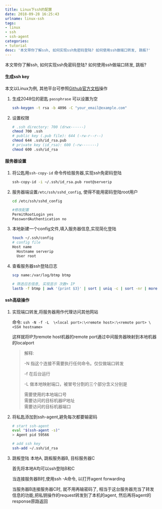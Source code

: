 ```yaml
---
title: Linux下ssh的配置
date: 2018-09-28 16:25:43
urlname: linux-ssh
tags:
- linux
- ssh
- ssh-agent
categories:
- tutorial
desc: '本文带你了解ssh, 如何实现ssh免密码登陆? 如何使用ssh做端口转发, 跳板?'
---
```


本文带你了解ssh, 如何实现ssh免密码登陆? 如何使用ssh做端口转发, 跳板?

<!--more-->

#### 生成ssh key

本文以Linux为例, 其他平台可参照[Github官方文档](https://help.github.com/en/github/authenticating-to-github/generating-a-new-ssh-key-and-adding-it-to-the-ssh-agent)操作

1. 生成2048位的密匙 `passphrase` 可以设置为空

   ```bash
   ssh-keygen -t rsa -b 4096 -C "your_email@example.com"
   ```

2. 设置权限
   
   ``` bash
   # .ssh directory: 700 (drwx------)
   chmod 700 .ssh
   # public key (.pub file): 644 (-rw-r--r--)
   chmod 644 .ssh/id_rsa.pub
   # private key (id_rsa): 600 (-rw-------)
   chmod 600 .ssh/id_rsa
   ```

#### 服务器设置

1. 将公匙用`ssh-copy-id` 命令传给服务器,实现ssh免密码登陆

   ```bash
   ssh-copy-id -i ~/.ssh/id_rsa.pub root@serverip 
   ```


2. 服务器端设置`/etc/ssh/sshd_config`, 使得不能用密码登陆root用户

   ```bash
   cd /etc/ssh/sshd_config

   #修改配置
   PermitRootLogin yes
   PasswordAuthentication no
   ```

3. 本地新建一个config文件,填入服务器信息,实现简化登陆

   ```bash
   touch ~/.ssh/config
   # config file
   Host name
     Hostname serverip
     User root
   ```

4. 查看服务器ssh登陆日志
   
   ```bash
   scp name:/var/log/btmp btmp

   # 筛选日志信息, 实现显示 次数+ IP
   lastb -f btmp | awk '{print $3}' | sort | uniq -c | sort -nr | more
   ```

#### ssh高级操作

1. 实现端口转发,将服务器用作代理访问其他网站

   命令: `ssh -N -f -L  \<local port>:\<remote host>:\<remote port> \<SSH hostname>` 

   这样就将IP为remote host机器的remote port通过中间服务器映射到本地机器的localport

   > 解释:
   >
   > -N 指这个连接不需要执行任何命令。仅仅做端口转发 
   >
   > -f 在后台运行  
   >
   > -L 做本地映射端口，被冒号分割的三个部分含义分别是  
   >
   > 需要使用的本地端口号  </br>
   > ​需要访问的目标机器IP地址  </br>
   > 需要访问的目标机器端口  </br>
	
2. 将私匙添加到ssh-agent,避免每次都要输密码

	```bash
	# start ssh-agent
	eval "$(ssh-agent -s)"
	> Agent pid 59566
	
	# add ssh key
	ssh-add ~/.ssh/id_rsa
	```

3. 跳板登陆
   本地A, 跳板服务器B, 目标服务器C

   首先将本地A均可以ssh登陆B和C

   当连接服务器B时,使用ssh -A命令,  以打开agent forwarding

   当服务器B连接服务器C时, 就不用再输密码了, 相当于这台服务器充当了转发信息的功能,把私钥操作的request转发到了本机的agent, 然后再将agent的response原路返回

